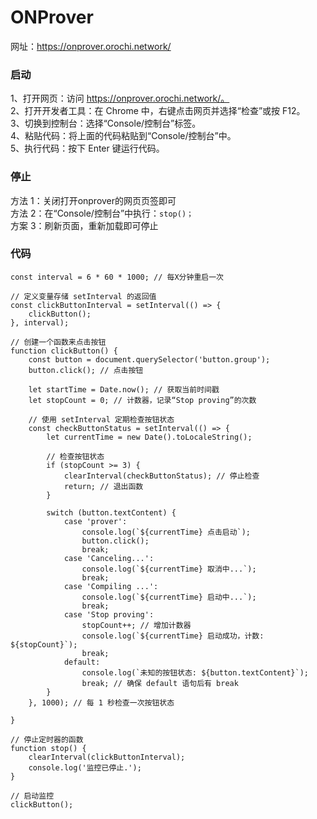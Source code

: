 # ONProver
网址：https://onprover.orochi.network/

### 启动

1、打开网页：访问 https://onprover.orochi.network/。<br/>
2、打开开发者工具：在 Chrome 中，右键点击网页并选择“检查”或按 F12。<br/>
3、切换到控制台：选择“Console/控制台”标签。<br/>
4、粘贴代码：将上面的代码粘贴到“Console/控制台”中。<br/>
5、执行代码：按下 Enter 键运行代码。<br/>

### 停止
方法 1：关闭打开onprover的网页页签即可<br/>
方法 2：在“Console/控制台”中执行：`stop()；`<br/>
方案 3：刷新页面，重新加载即可停止<br/>


### 代码
```
const interval = 6 * 60 * 1000; // 每X分钟重启一次

// 定义变量存储 setInterval 的返回值
const clickButtonInterval = setInterval(() => {
    clickButton();
}, interval);

// 创建一个函数来点击按钮
function clickButton() {
    const button = document.querySelector('button.group');
    button.click(); // 点击按钮

    let startTime = Date.now(); // 获取当前时间戳
    let stopCount = 0; // 计数器，记录“Stop proving”的次数

    // 使用 setInterval 定期检查按钮状态
    const checkButtonStatus = setInterval(() => {
        let currentTime = new Date().toLocaleString();

        // 检查按钮状态
        if (stopCount >= 3) {
            clearInterval(checkButtonStatus); // 停止检查
            return; // 退出函数
        }

        switch (button.textContent) {
            case 'prover':
                console.log(`${currentTime} 点击启动`);
                button.click();
                break;
            case 'Canceling...':
                console.log(`${currentTime} 取消中...`);
                break;
            case 'Compiling ...':
                console.log(`${currentTime} 启动中...`);
                break;
            case 'Stop proving':
                stopCount++; // 增加计数器
                console.log(`${currentTime} 启动成功，计数: ${stopCount}`);
                break;
            default:
                console.log(`未知的按钮状态: ${button.textContent}`);
                break; // 确保 default 语句后有 break
        }
    }, 1000); // 每 1 秒检查一次按钮状态

}

// 停止定时器的函数
function stop() {
    clearInterval(clickButtonInterval);
    console.log('监控已停止.');
}

// 启动监控
clickButton();
```
